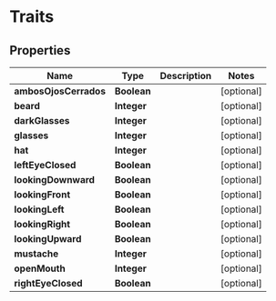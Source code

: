 
# Traits

## Properties
Name | Type | Description | Notes
------------ | ------------- | ------------- | -------------
**ambosOjosCerrados** | **Boolean** |  |  [optional]
**beard** | **Integer** |  |  [optional]
**darkGlasses** | **Integer** |  |  [optional]
**glasses** | **Integer** |  |  [optional]
**hat** | **Integer** |  |  [optional]
**leftEyeClosed** | **Boolean** |  |  [optional]
**lookingDownward** | **Boolean** |  |  [optional]
**lookingFront** | **Boolean** |  |  [optional]
**lookingLeft** | **Boolean** |  |  [optional]
**lookingRight** | **Boolean** |  |  [optional]
**lookingUpward** | **Boolean** |  |  [optional]
**mustache** | **Integer** |  |  [optional]
**openMouth** | **Integer** |  |  [optional]
**rightEyeClosed** | **Boolean** |  |  [optional]



